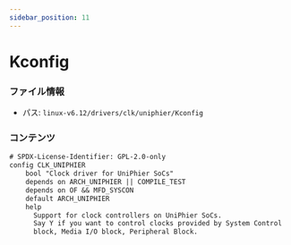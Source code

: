 ```yaml
---
sidebar_position: 11
---
```

# Kconfig

### ファイル情報

- パス: `linux-v6.12/drivers/clk/uniphier/Kconfig`

### コンテンツ

```txt
# SPDX-License-Identifier: GPL-2.0-only
config CLK_UNIPHIER
	bool "Clock driver for UniPhier SoCs"
	depends on ARCH_UNIPHIER || COMPILE_TEST
	depends on OF && MFD_SYSCON
	default ARCH_UNIPHIER
	help
	  Support for clock controllers on UniPhier SoCs.
	  Say Y if you want to control clocks provided by System Control
	  block, Media I/O block, Peripheral Block.

```
